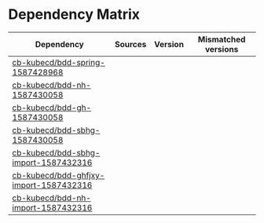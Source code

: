 # Dependency Matrix

Dependency | Sources | Version | Mismatched versions
---------- | ------- | ------- | -------------------
[cb-kubecd/bdd-spring-1587428968](https://github.com/cb-kubecd/bdd-spring-1587428968.git) |  | []() | 
[cb-kubecd/bdd-nh-1587430058](https://github.com/cb-kubecd/bdd-nh-1587430058.git) |  | []() | 
[cb-kubecd/bdd-gh-1587430058](https://github.com/cb-kubecd/bdd-gh-1587430058.git) |  | []() | 
[cb-kubecd/bdd-sbhg-1587430058](https://github.com/cb-kubecd/bdd-sbhg-1587430058.git) |  | []() | 
[cb-kubecd/bdd-sbhg-import-1587432316](https://github.com/cb-kubecd/bdd-sbhg-import-1587432316.git) |  | []() | 
[cb-kubecd/bdd-ghfjxy-import-1587432316](https://github.com/cb-kubecd/bdd-ghfjxy-import-1587432316.git) |  | []() | 
[cb-kubecd/bdd-nh-import-1587432316](https://github.com/cb-kubecd/bdd-nh-import-1587432316.git) |  | []() | 

